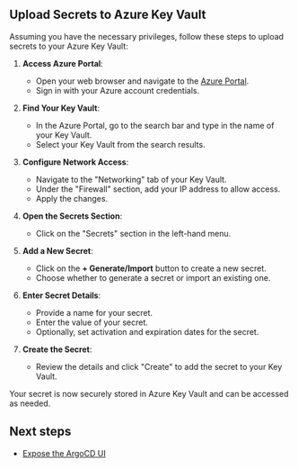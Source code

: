## Upload Secrets to Azure Key Vault

Assuming you have the necessary privileges, follow these steps to upload secrets to your Azure Key Vault:

1. **Access Azure Portal**:
      - Open your web browser and navigate to the [Azure Portal](https://portal.azure.com/).
      - Sign in with your Azure account credentials.

2. **Find Your Key Vault**:
      - In the Azure Portal, go to the search bar and type in the name of your Key Vault.
      - Select your Key Vault from the search results.

3. **Configure Network Access**:
      - Navigate to the "Networking" tab of your Key Vault.
      - Under the "Firewall" section, add your IP address to allow access.
      - Apply the changes.

4. **Open the Secrets Section**:
      - Click on the "Secrets" section in the left-hand menu.

5. **Add a New Secret**:
      - Click on the **+ Generate/Import** button to create a new secret.
      - Choose whether to generate a secret or import an existing one.

6. **Enter Secret Details**:
      - Provide a name for your secret.
      - Enter the value of your secret.
      - Optionally, set activation and expiration dates for the secret.

7. **Create the Secret**:
      - Review the details and click "Create" to add the secret to your Key Vault.

Your secret is now securely stored in Azure Key Vault and can be accessed as needed.

## Next steps

- [Expose the ArgoCD UI](./6.%20ArgoCD%20UI.md)